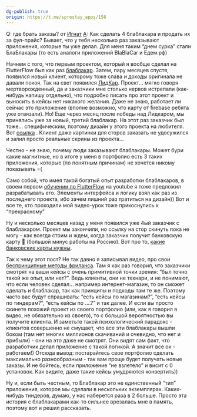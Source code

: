 ```yaml
---
dg-publish: true
origin: https://t.me/sprestay_apps/156
---
```

Q: где брать заказы?
от [Игнат](https://t.me/sprestay_apps)
[А](https://t.me/sprestay_apps/156): Как сделать 4 блаблакара и продать их за фул-прайс?
Бывает, что у тебя несколько раз заказывают приложения, которые ты уже делал. Для меня таким “днем сурка” стали БлаБлакары (то есть аналоги приложений BlaBlaCar и Едем.рф)

Начнем с того, что первым проектом, который я вообще сделал на FlutterFlow был как раз [блаблакар](https://t.me/sprestay_apps/77). Затем, пару месяцев спустя, появился новый клиент, которому тоже слава и доходы оригинала не давали покоя. Так на свет появился [ЛидКар](https://play.google.com/store/apps/details?id=com.sprestay.lidcar). Проект… мягко говоря мертворожденный, да и заказчики мне столько нервов истрепали (как-нибудь напишу отдельно), что подробно писать про этот проект и выносить в кейсы нет никакого желания. 
Даже не знаю, работает ли сейчас это приложение (вполне возможно, что карту от firebase ребята уже отвязали).
Но! Еще через месяц после победы над Лидкаром, мы принялись уже за новый, третий блаблакар. На этот раз заказчик был тоже… специфическим, поэтому дизайн у этого проекта на любителя. Вот [ссылка](https://play.google.com/store/apps/details?id=com.sprestay.fellowtraveler) . Клиент даже картинки для сторов заказать не удосужился и залил просто реальные скрины из проекта… 

Честно - не знаю, почему люди заказывают блаблакары. Может бури какие магнитные, но в итоге у меня в портфолио есть 3 таких приложения, которые (по понятным причинам) не хочется никому показывать =( 

Само собой, что имея такой богатый опыт разработки блаблакаров, в своем первом [обучении по FlutterFlow](https://youtu.be/6ibJXbVpUXY) на youtube я тоже предложил разрабатывать его. Элементы интерфейса и логику взял как раз из последнего проекта, ибо зачем лишний раз тратиться на дизайн)) Вот и все те, кто проходили мой видео-урок тоже прикоснулись к “прекрасному”

Ну и несколько месяцев назад у меня появился уже 4ый заказчик с блаблакаром. Проект мы закончили, но ссылку на стор скинуть пока не могу - как всегда стоим и ждем, когда заказчик получит банковскую карту 🤬 (большой минус работы на Россию). 
Вот про то, [какие банковские карты нужны](https://t.me/sprestay_apps/58).

Так к чему этот пост? Не так давно я записывал видео, про свои [беспринципные методы фриланса](https://youtu.be/rYX4OP6kW24). Там я как раз говорил, что заказчики смотрят на ваши кейсы с очень примитивной точки зрения: “был точно такой же опыт, или нет?”. Ведь клиенты, они не технари, и не понимают, что если человек сделал… например интернет-магазин, то он сможет сделать и блаблакар, так как принципы и подходы там те же. 
Поэтому часто вас будут спрашивать: “есть кейсы по магазинам?”, “есть кейсы по тиндерам?”, “есть кейсы по ….?” и так далее. И если вы просто скинете похожий проект из своего портфолио (или, как я говорил в видео, не обязательно из своего), то с большой вероятностью вы получите клиента. 
И заметьте такой психологический парадокс - клиентов совершенно не смущает, что все эти блаблакары вышли боком (там нет многих миллионов скачиваний и очевидно, что нет и прибыли) - они на это даже не смотрят. Они видят сам факт, что разработчик делал приложение с такой логикой. А значит все ок -  работаем!) 
Отсюда вывод: постарайтесь свое портфолио сделать максимально разнообразным - так вам проще будет получать новые заказы. И не бойтесь, если приложение “не взлетело” и висит с 0 установок. Как видите, даже такие кейсы умудряются конвертить)) 

Ну и, если быть честным, то Блаблакар это не единственный “тип” приложения, которое мы сделали в нескольких экземплярах. Каких-нибудь тиндеров, думаю, у нас наберется раза в 2 больше. Просто эта история с блаблакарами как-то сильнее врезалась мне в память, поэтому вот и решил рассказать.
